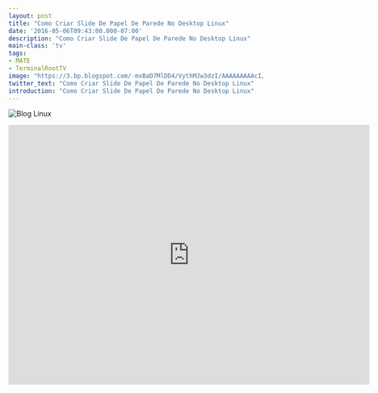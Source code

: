 ```yaml
---
layout: post
title: "Como Criar Slide De Papel De Parede No Desktop Linux"
date: '2016-05-06T09:43:00.000-07:00'
description: "Como Criar Slide De Papel De Parede No Desktop Linux"
main-class: 'tv'
tags:
- MATE
- TerminalRootTV
image: "https://3.bp.blogspot.com/-mxBaD7MlDD4/VythMJw3dzI/AAAAAAAAAcI/5mZmIJqTsj0nN2AFL8hUTcIzLV0ycaU4ACLcB/s72-c/COMO%2BCRIAR%2BSLIDE%2BDE%2BPAPEL%2BDE%2BPAREDE%2BNO%2BDESKTOP%2BLINUX%2BMATE.jpg"
twitter_text: "Como Criar Slide De Papel De Parede No Desktop Linux"
introduction: "Como Criar Slide De Papel De Parede No Desktop Linux"
---
```

![Blog Linux](https://3.bp.blogspot.com/-mxBaD7MlDD4/VythMJw3dzI/AAAAAAAAAcI/5mZmIJqTsj0nN2AFL8hUTcIzLV0ycaU4ACLcB/s1600/COMO%2BCRIAR%2BSLIDE%2BDE%2BPAPEL%2BDE%2BPAREDE%2BNO%2BDESKTOP%2BLINUX%2BMATE.jpg "Blog Linux")
<iframe width="715" height="515" src="https://www.youtube.com/embed/FZoMfAzi2Mw" frameborder="0" allowfullscreen><iframe>
CAMINHO DO SLIDE:
{% highlight bash %}
/usr/share/backgrounds/cosmos/
{% endhighlight %}
